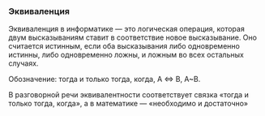 ### Эквиваленция

Эквиваленция в информатике — это логическая операция, которая двум высказываниям ставит в соответствие новое высказывание. Оно считается истинным, если оба высказывания либо одновременно истинны, либо одновременно ложны, и ложным во всех остальных случаях. 

Обозначение: тогда и только тогда, когда, A $\Leftrightarrow$ B, А~В. 

В разговорной речи эквивалентности соответствует связка «тогда и только тогда, когда», а в математике — «необходимо и достаточно»